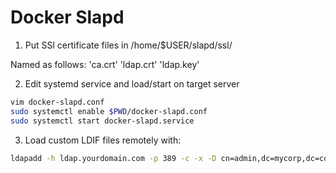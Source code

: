 # Docker Slapd

1. Put SSl certificate files in /home/$USER/slapd/ssl/

Named as follows: 'ca.crt' 'ldap.crt' 'ldap.key'

2. Edit systemd service and load/start on target server

```bash
vim docker-slapd.conf
sudo systemctl enable $PWD/docker-slapd.conf
sudo systemctl start docker-slapd.service
```

3. Load custom LDIF files remotely with: 

```bash
ldapadd -h ldap.yourdomain.com -p 389 -c -x -D cn=admin,dc=mycorp,dc=com -W -f somefile.ldif
```
